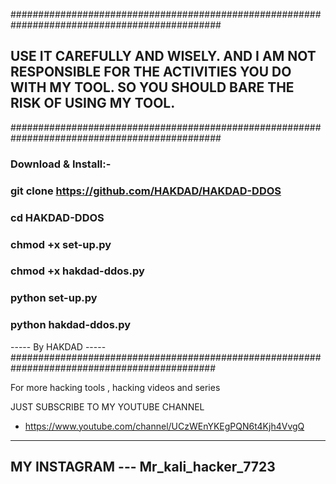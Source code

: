 ##############################################################################################
## USE IT CAREFULLY AND WISELY. AND I AM NOT RESPONSIBLE FOR THE ACTIVITIES YOU DO WITH MY TOOL. SO YOU SHOULD BARE THE RISK OF USING MY TOOL.
##############################################################################################
### Download & Install:-

### git clone https://github.com/HAKDAD/HAKDAD-DDOS

### cd HAKDAD-DDOS

### chmod +x set-up.py

### chmod +x hakdad-ddos.py

### python set-up.py

### python hakdad-ddos.py

----- By HAKDAD -----
#############################################################################################

For more hacking tools , hacking videos and series 

JUST SUBSCRIBE TO MY YOUTUBE CHANNEL
- https://www.youtube.com/channel/UCzWEnYKEgPQN6t4Kjh4VvgQ
----------------------------------------------------------------------------------------------
MY INSTAGRAM --- Mr_kali_hacker_7723
----------------------------------------------------------------------------------------------
